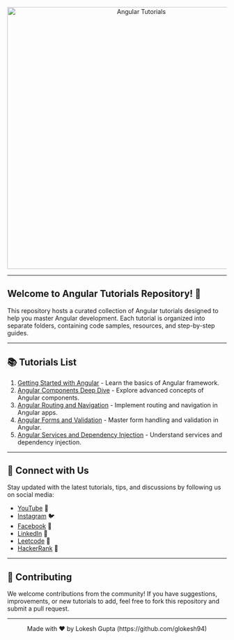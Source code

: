 <!-- Banner Image -->
<p align="center">
  <img src="https://upload.wikimedia.org/wikipedia/commons/thumb/c/cf/Angular_full_color_logo.svg/1200px-Angular_full_color_logo.svg.png" alt="Angular Tutorials" width="600px">
</p>

---

<!-- Introduction -->

## Welcome to Angular Tutorials Repository! 🚀

This repository hosts a curated collection of Angular tutorials designed to help you master Angular development. Each tutorial is organized into separate folders, containing code samples, resources, and step-by-step guides.

---

<!-- Tutorials Section -->

## 📚 Tutorials List

1. [Getting Started with Angular](./getting-started) - Learn the basics of Angular framework.
2. [Angular Components Deep Dive](./components-deep-dive) - Explore advanced concepts of Angular components.
3. [Angular Routing and Navigation](./routing-navigation) - Implement routing and navigation in Angular apps.
4. [Angular Forms and Validation](./forms-validation) - Master form handling and validation in Angular.
5. [Angular Services and Dependency Injection](./services-di) - Understand services and dependency injection.

---

<!-- Social Media Links -->

## 🌟 Connect with Us

Stay updated with the latest tutorials, tips, and discussions by following us on social media:

- [YouTube](https://www.youtube.com/channel/UC6xwdnM1K6B6h5EcsZrn0gg) 🎥
- [Instagram](https://www.instagram.com/lokesh.k.gupta/) 🐦
- [Facebook](https://www.facebook.com/i.m.bad.boy.with.good.habit) 📘
- [LinkedIn](https://www.linkedin.com/in/me-gupta-lokesh/) 🔗
- [Leetcode](https://leetcode.com/u/glokesh94/) 🔗
- [HackerRank](https://www.hackerrank.com/profile/glokesh94) 🔗

---

<!-- Contribution Guidelines -->

## 🤝 Contributing

We welcome contributions from the community! If you have suggestions, improvements, or new tutorials to add, feel free to fork this repository and submit a pull request.

---

<!-- Footer -->
<p align="center">
  Made with ❤️ by Lokesh Gupta (https://github.com/glokesh94)
</p>
